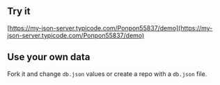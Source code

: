 ## Try it

[https://my-json-server.typicode.com/Ponpon55837/demo](https://my-json-server.typicode.com/Ponpon55837/demo)

## Use your own data

Fork it and change `db.json` values or create a repo with a `db.json` file.
